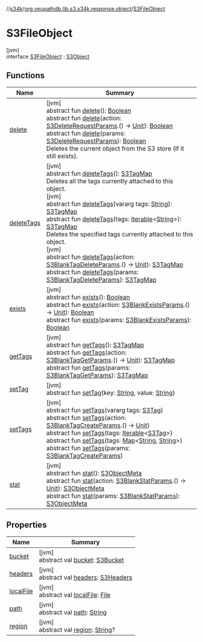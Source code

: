 //[s34k](../../../index.md)/[org.veupathdb.lib.s3.s34k.response.object](../index.md)/[S3FileObject](index.md)

# S3FileObject

[jvm]\
interface [S3FileObject](index.md) : [S3Object](../-s3-object/index.md)

## Functions

| Name | Summary |
|---|---|
| [delete](../-s3-object/delete.md) | [jvm]<br>abstract fun [delete](../-s3-object/delete.md)(): [Boolean](https://kotlinlang.org/api/latest/jvm/stdlib/kotlin/-boolean/index.html)<br>abstract fun [delete](../-s3-object/delete.md)(action: [S3DeleteRequestParams](../../org.veupathdb.lib.s3.s34k.requests/-s3-delete-request-params/index.md).() -&gt; [Unit](https://kotlinlang.org/api/latest/jvm/stdlib/kotlin/-unit/index.html)): [Boolean](https://kotlinlang.org/api/latest/jvm/stdlib/kotlin/-boolean/index.html)<br>abstract fun [delete](../-s3-object/delete.md)(params: [S3DeleteRequestParams](../../org.veupathdb.lib.s3.s34k.requests/-s3-delete-request-params/index.md)): [Boolean](https://kotlinlang.org/api/latest/jvm/stdlib/kotlin/-boolean/index.html)<br>Deletes the current object from the S3 store (if it still exists). |
| [deleteTags](../-s3-object/delete-tags.md) | [jvm]<br>abstract fun [deleteTags](../-s3-object/delete-tags.md)(): [S3TagMap](../../org.veupathdb.lib.s3.s34k.fields.tags/-s3-tag-map/index.md)<br>Deletes all the tags currently attached to this object.<br>[jvm]<br>abstract fun [deleteTags](../-s3-object/delete-tags.md)(vararg tags: [String](https://kotlinlang.org/api/latest/jvm/stdlib/kotlin/-string/index.html)): [S3TagMap](../../org.veupathdb.lib.s3.s34k.fields.tags/-s3-tag-map/index.md)<br>abstract fun [deleteTags](../-s3-object/delete-tags.md)(tags: [Iterable](https://kotlinlang.org/api/latest/jvm/stdlib/kotlin.collections/-iterable/index.html)&lt;[String](https://kotlinlang.org/api/latest/jvm/stdlib/kotlin/-string/index.html)&gt;): [S3TagMap](../../org.veupathdb.lib.s3.s34k.fields.tags/-s3-tag-map/index.md)<br>Deletes the specified tags currently attached to this object.<br>[jvm]<br>abstract fun [deleteTags](../-s3-object/delete-tags.md)(action: [S3BlankTagDeleteParams](../../org.veupathdb.lib.s3.s34k.requests/-s3-blank-tag-delete-params/index.md).() -&gt; [Unit](https://kotlinlang.org/api/latest/jvm/stdlib/kotlin/-unit/index.html)): [S3TagMap](../../org.veupathdb.lib.s3.s34k.fields.tags/-s3-tag-map/index.md)<br>abstract fun [deleteTags](../-s3-object/delete-tags.md)(params: [S3BlankTagDeleteParams](../../org.veupathdb.lib.s3.s34k.requests/-s3-blank-tag-delete-params/index.md)): [S3TagMap](../../org.veupathdb.lib.s3.s34k.fields.tags/-s3-tag-map/index.md) |
| [exists](../-s3-object/exists.md) | [jvm]<br>abstract fun [exists](../-s3-object/exists.md)(): [Boolean](https://kotlinlang.org/api/latest/jvm/stdlib/kotlin/-boolean/index.html)<br>abstract fun [exists](../-s3-object/exists.md)(action: [S3BlankExistsParams](../../org.veupathdb.lib.s3.s34k.requests/-s3-blank-exists-params/index.md).() -&gt; [Unit](https://kotlinlang.org/api/latest/jvm/stdlib/kotlin/-unit/index.html)): [Boolean](https://kotlinlang.org/api/latest/jvm/stdlib/kotlin/-boolean/index.html)<br>abstract fun [exists](../-s3-object/exists.md)(params: [S3BlankExistsParams](../../org.veupathdb.lib.s3.s34k.requests/-s3-blank-exists-params/index.md)): [Boolean](https://kotlinlang.org/api/latest/jvm/stdlib/kotlin/-boolean/index.html) |
| [getTags](../-s3-object/get-tags.md) | [jvm]<br>abstract fun [getTags](../-s3-object/get-tags.md)(): [S3TagMap](../../org.veupathdb.lib.s3.s34k.fields.tags/-s3-tag-map/index.md)<br>abstract fun [getTags](../-s3-object/get-tags.md)(action: [S3BlankTagGetParams](../../org.veupathdb.lib.s3.s34k.requests/-s3-blank-tag-get-params/index.md).() -&gt; [Unit](https://kotlinlang.org/api/latest/jvm/stdlib/kotlin/-unit/index.html)): [S3TagMap](../../org.veupathdb.lib.s3.s34k.fields.tags/-s3-tag-map/index.md)<br>abstract fun [getTags](../-s3-object/get-tags.md)(params: [S3BlankTagGetParams](../../org.veupathdb.lib.s3.s34k.requests/-s3-blank-tag-get-params/index.md)): [S3TagMap](../../org.veupathdb.lib.s3.s34k.fields.tags/-s3-tag-map/index.md) |
| [setTag](../-s3-object/set-tag.md) | [jvm]<br>abstract fun [setTag](../-s3-object/set-tag.md)(key: [String](https://kotlinlang.org/api/latest/jvm/stdlib/kotlin/-string/index.html), value: [String](https://kotlinlang.org/api/latest/jvm/stdlib/kotlin/-string/index.html)) |
| [setTags](../-s3-object/set-tags.md) | [jvm]<br>abstract fun [setTags](../-s3-object/set-tags.md)(vararg tags: [S3Tag](../../org.veupathdb.lib.s3.s34k/-s3-tag/index.md))<br>abstract fun [setTags](../-s3-object/set-tags.md)(action: [S3BlankTagCreateParams](../../org.veupathdb.lib.s3.s34k.requests/-s3-blank-tag-create-params/index.md).() -&gt; [Unit](https://kotlinlang.org/api/latest/jvm/stdlib/kotlin/-unit/index.html))<br>abstract fun [setTags](../-s3-object/set-tags.md)(tags: [Iterable](https://kotlinlang.org/api/latest/jvm/stdlib/kotlin.collections/-iterable/index.html)&lt;[S3Tag](../../org.veupathdb.lib.s3.s34k/-s3-tag/index.md)&gt;)<br>abstract fun [setTags](../-s3-object/set-tags.md)(tags: [Map](https://kotlinlang.org/api/latest/jvm/stdlib/kotlin.collections/-map/index.html)&lt;[String](https://kotlinlang.org/api/latest/jvm/stdlib/kotlin/-string/index.html), [String](https://kotlinlang.org/api/latest/jvm/stdlib/kotlin/-string/index.html)&gt;)<br>abstract fun [setTags](../-s3-object/set-tags.md)(params: [S3BlankTagCreateParams](../../org.veupathdb.lib.s3.s34k.requests/-s3-blank-tag-create-params/index.md)) |
| [stat](../-s3-object/stat.md) | [jvm]<br>abstract fun [stat](../-s3-object/stat.md)(): [S3ObjectMeta](../-s3-object-meta/index.md)<br>abstract fun [stat](../-s3-object/stat.md)(action: [S3BlankStatParams](../../org.veupathdb.lib.s3.s34k.requests/-s3-blank-stat-params/index.md).() -&gt; [Unit](https://kotlinlang.org/api/latest/jvm/stdlib/kotlin/-unit/index.html)): [S3ObjectMeta](../-s3-object-meta/index.md)<br>abstract fun [stat](../-s3-object/stat.md)(params: [S3BlankStatParams](../../org.veupathdb.lib.s3.s34k.requests/-s3-blank-stat-params/index.md)): [S3ObjectMeta](../-s3-object-meta/index.md) |

## Properties

| Name | Summary |
|---|---|
| [bucket](../../org.veupathdb.lib.s3.s34k.response/-s3-response/bucket.md) | [jvm]<br>abstract val [bucket](../../org.veupathdb.lib.s3.s34k.response/-s3-response/bucket.md): [S3Bucket](../../org.veupathdb.lib.s3.s34k.response.bucket/-s3-bucket/index.md) |
| [headers](../../org.veupathdb.lib.s3.s34k.response/-s3-response/headers.md) | [jvm]<br>abstract val [headers](../../org.veupathdb.lib.s3.s34k.response/-s3-response/headers.md): [S3Headers](../../org.veupathdb.lib.s3.s34k.fields.headers/-s3-headers/index.md) |
| [localFile](local-file.md) | [jvm]<br>abstract val [localFile](local-file.md): [File](https://docs.oracle.com/javase/8/docs/api/java/io/File.html) |
| [path](../-s3-object-response/path.md) | [jvm]<br>abstract val [path](../-s3-object-response/path.md): [String](https://kotlinlang.org/api/latest/jvm/stdlib/kotlin/-string/index.html) |
| [region](../../org.veupathdb.lib.s3.s34k.response/-s3-response/region.md) | [jvm]<br>abstract val [region](../../org.veupathdb.lib.s3.s34k.response/-s3-response/region.md): [String](https://kotlinlang.org/api/latest/jvm/stdlib/kotlin/-string/index.html)? |
